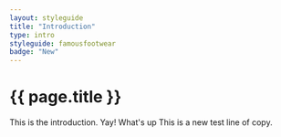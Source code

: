 ```yaml
---
layout: styleguide
title: "Introduction"
type: intro
styleguide: famousfootwear
badge: "New"
---
```


# {{ page.title }}
This is the introduction. Yay! What's up
This is a new test line of copy.